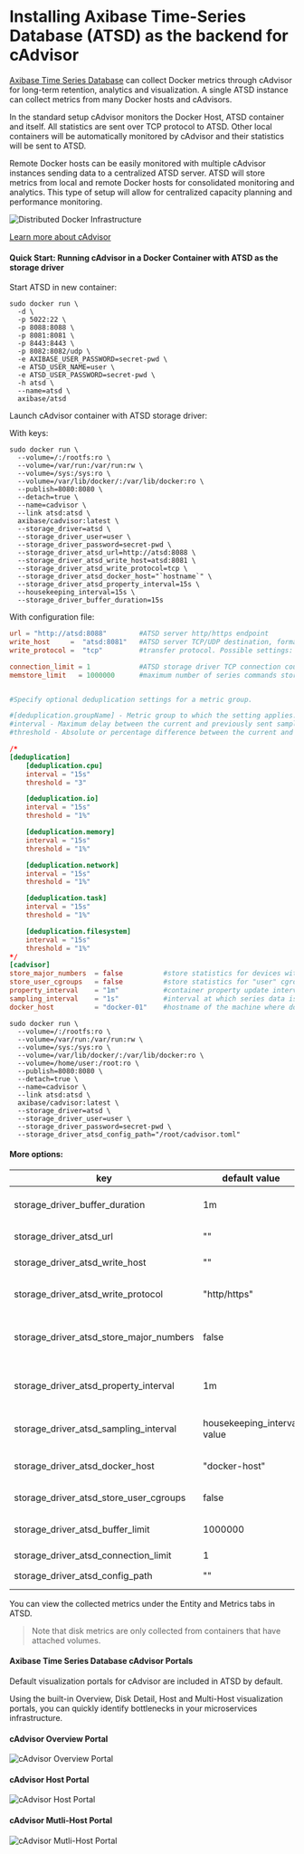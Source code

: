 # Installing Axibase Time-Series Database (ATSD) as the backend for cAdvisor 

[Axibase Time Series Database](http://axibase.com/products/axibase-time-series-database/) can collect Docker metrics through cAdvisor for long-term retention, analytics and visualization. A single ATSD instance can collect metrics from many Docker hosts and cAdvisors.

In the standard setup cAdvisor monitors the Docker Host, ATSD container and itself. All statistics are sent over TCP protocol to ATSD. Other local containers will be automatically monitored by cAdvisor and their statistics will be sent to ATSD.

Remote Docker hosts can be easily monitored with multiple cAdvisor instances sending data to a centralized ATSD server. ATSD will store metrics from local and remote Docker hosts for consolidated monitoring and analytics. This type of setup will allow for centralized capacity planning and performance monitoring.

![Distributed Docker Infrastructure](http://axibase.com/wp-content/uploads/2015/01/docker_distributed.png)

[Learn more about cAdvisor](http://axibase.com/products/axibase-time-series-database/writing-data/docker-cadvisor/)

#### Quick Start: Running cAdvisor in a Docker Container with ATSD as the storage driver

Start ATSD in new container:

```
sudo docker run \
  -d \
  -p 5022:22 \
  -p 8088:8088 \
  -p 8081:8081 \
  -p 8443:8443 \
  -p 8082:8082/udp \
  -e AXIBASE_USER_PASSWORD=secret-pwd \
  -e ATSD_USER_NAME=user \
  -e ATSD_USER_PASSWORD=secret-pwd \
  -h atsd \
  --name=atsd \
  axibase/atsd
```

Launch cAdvisor container with ATSD storage driver:

With keys:

```
sudo docker run \
  --volume=/:/rootfs:ro \
  --volume=/var/run:/var/run:rw \
  --volume=/sys:/sys:ro \
  --volume=/var/lib/docker/:/var/lib/docker:ro \
  --publish=8080:8080 \
  --detach=true \
  --name=cadvisor \
  --link atsd:atsd \
  axibase/cadvisor:latest \
  --storage_driver=atsd \
  --storage_driver_user=user \
  --storage_driver_password=secret-pwd \
  --storage_driver_atsd_url=http://atsd:8088 \
  --storage_driver_atsd_write_host=atsd:8081 \
  --storage_driver_atsd_write_protocol=tcp \
  --storage_driver_atsd_docker_host="`hostname`" \
  --storage_driver_atsd_property_interval=15s \
  --housekeeping_interval=15s \
  --storage_driver_buffer_duration=15s
```

With configuration file:

```toml
url = "http://atsd:8088"        #ATSD server http/https endpoint
write_host     =  "atsd:8081"   #ATSD server TCP/UDP destination, formatted as host:port
write_protocol =  "tcp"         #transfer protocol. Possible settings: http, https, udp, tcp

connection_limit = 1            #ATSD storage driver TCP connection count
memstore_limit   = 1000000      #maximum number of series commands stored in buffer until flush


#Specify optional deduplication settings for a metric group.

#[deduplication.groupName] - Metric group to which the setting applies. Supported metric groups in cAdvisor: cpu, memory, io, network, task, filesystem
#interval - Maximum delay between the current and previously sent samples. If exceeded, the current sample is sent to ATSD regardless of the specified threshold.
#threshold - Absolute or percentage difference between the current and previously sent sample values. If the absolute difference is within the threshold and elapsed time is within Interval, the value is discarded.

/*
[deduplication]
    [deduplication.cpu]
    interval = "15s"
    threshold = "3"

    [deduplication.io]
    interval = "15s"
    threshold = "1%"

    [deduplication.memory]
    interval = "15s"
    threshold = "1%"

    [deduplication.network]
    interval = "15s"
    threshold = "1%"

    [deduplication.task]
    interval = "15s"
    threshold = "1%"

    [deduplication.filesystem]
    interval = "15s"
    threshold = "1%"
*/
[cadvisor]
store_major_numbers  = false          #store statistics for devices with all available major numbers
store_user_cgroups   = false          #store statistics for "user" cgroups (for example: docker-host/user.*)
property_interval    = "1m"           #container property update interval. Should be >= housekeeping_interval
sampling_interval    = "1s"           #interval at which series data is sampled. By default set to housekeeping_interval. Should be >= housekeeping_interval.
docker_host          = "docker-01"    #hostname of the machine where docker daemon is running. By default set to 'docker-host'. Needs to be set manually because cadvisor container doesn't know hostname of the docker machine.
```

```
sudo docker run \
  --volume=/:/rootfs:ro \
  --volume=/var/run:/var/run:rw \
  --volume=/sys:/sys:ro \
  --volume=/var/lib/docker/:/var/lib/docker:ro \
  --volume=/home/user:/root:ro \
  --publish=8080:8080 \
  --detach=true \
  --name=cadvisor \
  --link atsd:atsd \
  axibase/cadvisor:latest \
  --storage_driver=atsd \
  --storage_driver_user=user \
  --storage_driver_password=secret-pwd \
  --storage_driver_atsd_config_path="/root/cadvisor.toml"
```

#### More options:

key                                      | default value              | description
-----------------------------------------|----------------------------|------------
storage_driver_buffer_duration           |1m                          | time for which data is accumulating in a buffer before send
storage_driver_atsd_url                  |""                          | atsd http/https endpoint
storage_driver_atsd_write_host           |""                          | tcp/udp destination host:port
storage_driver_atsd_write_protocol       |"http/https"                | write protocol. Possible settings: http/https, udp, tcp
storage_driver_atsd_store_major_numbers  |false                       | include statistics for devices with all available major numbers
storage_driver_atsd_property_interval    |1m                          | container property update interval. Should be >= housekeeping_interval
storage_driver_atsd_sampling_interval    |housekeeping_interval value | series sampling interval. Should be >= housekeeping_interval
storage_driver_atsd_docker_host          |"docker-host"               | hostname of the docker machine (entity prefix)
storage_driver_atsd_store_user_cgroups   |false                       | include statistics for "user" cgroups 
storage_driver_atsd_buffer_limit         |1000000                     | max series commands to store in buffer until flush
storage_driver_atsd_connection_limit     |1                           | tcp connection count
storage_driver_atsd_config_path          |""                          | path to ATSD storage driver config file

You can view the collected metrics under the Entity and Metrics tabs in ATSD.
> Note that disk metrics are only collected from containers that have attached volumes.

#### Axibase Time Series Database cAdvisor Portals

Default visualization portals for cAdvisor are included in ATSD by default.

Using the built-in Overview, Disk Detail, Host and Multi-Host visualization portals, you can quickly identify bottlenecks in your microservices infrastructure.

#### cAdvisor Overview Portal
![cAdvisor Overview Portal](http://axibase.com/wp-content/uploads/2015/01/cadvisor_overview_portal2.png)

#### cAdvisor Host Portal
![cAdvisor Host Portal](http://axibase.com/wp-content/uploads/2015/01/cadvisor_host_portal3.png)

#### cAdvisor Mutli-Host Portal
![cAdvisor Mutli-Host Portal](http://axibase.com/wp-content/uploads/2015/01/multi_host_portal3.png)
